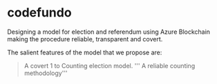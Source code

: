 # codefundo
Designing a model for election and referendum using Azure Blockchain making the procedure reliable, transparent and covert.

The salient features of the model that we propose are:
> A covert 1 to Counting election model.
''' A reliable counting methodology'''
